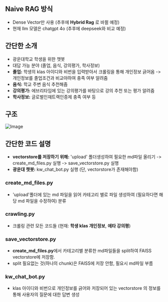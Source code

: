 ## Naive RAG 방식 
- Dense Vector만 사용 (추후에 **Hybrid Rag** 로 바뀔 예정)
- 현재 llm 모델은 chatgpt 4o (추후에 deepseek와 비교 예정)


## 간단한 소개
- 광운대학교 학생을 위한 챗봇
- 대답 가능 분야 (졸업, 음식, 강의평가, 학사정보)
- **졸업:** 학생의 klas 아이디와 비번을 입력받아서 크롤링을 통해 개인정보 긁어옴 -> 개인정보를 졸업조건과 비교야하여 충족 여부 알려줌
- **음식:** 학교 주변 음식 추천해줌
- **강의평가:** 에브리타임에 있는 강의평가를 바탕으로 강의 추천 또는 평가 알려줌
- **학사정보:** 글로벌인재트랙인증제 충족 여부 등


## 구조
![Image](https://github.com/user-attachments/assets/70502dc0-b5f7-46be-9f79-c3c0065ce075)

## 간단한 코드 설명
- **vectorstore를 저장하기 위해:** 'upload' 폴더생성하여 필요한 md파일 올리기 -> create_md_files.py 실행 -> save_vectorstore.py 실행
- **광운대 챗봇:** kw_chat_bot.py 실행 (단, vectorstore가 존재해야함) 


### **create_md_files.py**
- 'upload'폴더에 있는 md 파일을 읽어 카테고리 별로 파일 생성하여 (필요하다면 해당 md 파일을 수정하여) 분류  


### **crawling.py**
- 크롤링 관련 모든 코드들 (현재: **학생 klas 개인정보**, **에타 강의평**)


### **save_vectorstore.py**
- **create_md_files.py**에서 카테고리별 분류한 md파일들을 split하여 FAISS vectorstore에 저장함.
- split 필요없는 것(하나의 chunk)은 FAISS에 저장 안함, 필요시 md파일 부름 


### **kw_chat_bot.py**
- klas 아이디와 비번으로 개인정보를 긁어와 저장되어 있는 vectorstore 의 정보를 통해 사용자의 질문에 대한 답변 생성





